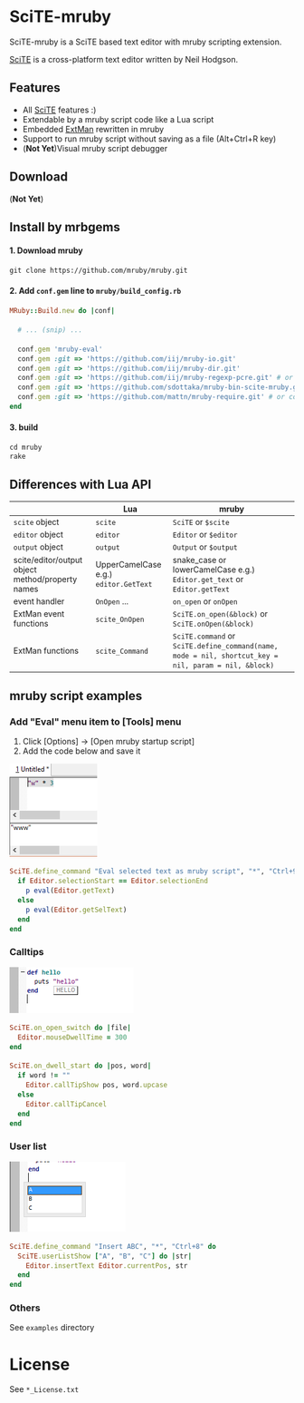 # SciTE-mruby

SciTE-mruby is a SciTE based text editor with mruby scripting extension.

[SciTE](http://www.scintilla.org/SciTE.html) is a cross-platform text editor written by Neil Hodgson.


## Features

- All [SciTE](http://www.scintilla.org/SciTE.html) features :)
- Extendable by a mruby script code like a Lua script
- Embedded [ExtMan](http://lua-users.org/wiki/SciteExtMan) rewritten in mruby
- Support to run mruby script without saving as a file (Alt+Ctrl+R key) 
- (**Not Yet**)Visual mruby script debugger

## Download 

(**Not Yet**)

## Install by mrbgems

#### 1. Download mruby

```
git clone https://github.com/mruby/mruby.git
```

#### 2. Add `conf.gem` line to `mruby/build_config.rb`

```ruby
MRuby::Build.new do |conf|

  # ... (snip) ...

  conf.gem 'mruby-eval'
  conf.gem :git => 'https://github.com/iij/mruby-io.git'
  conf.gem :git => 'https://github.com/iij/mruby-dir.git'
  conf.gem :git => 'https://github.com/iij/mruby-regexp-pcre.git' # or conf.gem :git => 'https://github.com/mattn/mruby-onig-regexp.git'
  conf.gem :git => 'https://github.com/sdottaka/mruby-bin-scite-mruby.git'
  conf.gem :git => 'https://github.com/mattn/mruby-require.git' # or conf.gem :git => 'https://github.com/iij/mruby-require.git'
end
```

#### 3. build

```
cd mruby
rake
```


## Differences with Lua API

|               | Lua      | mruby |
|---------------|----------|-------|
| `scite` object  | `scite`  | `SciTE` or `$scite` |
| `editor` object | `editor` | `Editor` or `$editor` |
| `output` object | `output` | `Output` or `$output` |
| scite/editor/output object method/property names | UpperCamelCase e.g.) `editor.GetText` | snake\_case or lowerCamelCase e.g.) `Editor.get_text` or `Editor.getText` |
| event handler | `OnOpen` ...  | `on_open` or `onOpen` |
| ExtMan event functions | `scite_OnOpen` | `SciTE.on_open(&block)` or `SciTE.onOpen(&block)` |
| ExtMan functions | `scite_Command` | `SciTE.command` or `SciTE.define_command(name, mode = nil, shortcut_key = nil, param = nil, &block)` |

## mruby script examples

### Add "Eval" menu item to [Tools] menu 

1. Click [Options] -> [Open mruby startup script]
2. Add the code below and save it

![](./tools/scite/doc/example_eval.png)

```ruby
SciTE.define_command "Eval selected text as mruby script", "*", "Ctrl+9" do 
  if Editor.selectionStart == Editor.selectionEnd
    p eval(Editor.getText)
  else
    p eval(Editor.getSelText)
  end
end
```

### Calltips

![](./tools/scite/doc/example_calltips.png)


```ruby
SciTE.on_open_switch do |file|
  Editor.mouseDwellTime = 300
end

SciTE.on_dwell_start do |pos, word|
  if word != ""
    Editor.callTipShow pos, word.upcase 
  else
    Editor.callTipCancel
  end
end
```

### User list
![](./tools/scite/doc/example_userlist.png)

```ruby
SciTE.define_command "Insert ABC", "*", "Ctrl+8" do 
  SciTE.userListShow ["A", "B", "C"] do |str|
    Editor.insertText Editor.currentPos, str
  end
end
```


### Others

See `examples` directory

# License

See `*_License.txt`

